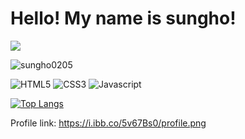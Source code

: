 # Hello! My name is sungho!

![](https://hits.seeyoufarm.com/api/count/incr/badge.svg?url=https%3A%2F%2Fgithub.com%2Fsungho0205&count_bg=%2379C83D&title_bg=%23555555&icon=github.svg&icon_color=%23E7E7E7&title=%EB%B0%A9%EB%AC%B8&edge_flat=true)

![sungho0205](https://github-readme-stats.vercel.app/api?username=sungho0205&count_private=true&show_icons=true&title_color=00ff7f&text_color=ffffff&icon_color=00ff7f&bg_color=2e2e2e&include_all_commits=true)

![HTML5](https://img.shields.io/badge/-HTML5-E34F26?style=for-the-badge&logo=html5&logoColor=fff)
![CSS3](https://img.shields.io/badge/-CSS3-1572B6?style=for-the-badge&logo=css3&logoColor=fff)
![Javascript](https://img.shields.io/badge/-Javascript-f7df1e?style=for-the-badge&logo=javascript&logoColor=000)

[![Top Langs](https://github-readme-stats.vercel.app/api/top-langs/?username=sungho0205)](https://github.com/anuraghazra/github-readme-stats)

Profile link: https://i.ibb.co/5v67Bs0/profile.png
